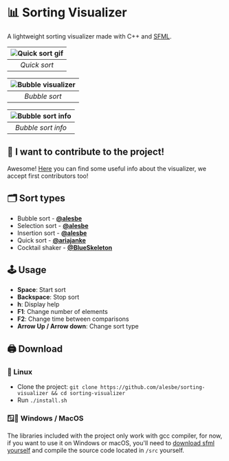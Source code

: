 # 📊 Sorting Visualizer

A lightweight sorting visualizer made with C++ and [SFML](https://www.sfml-dev.org/index.php).

| ![Quick sort gif](https://i.imgur.com/TsWwumg.gif) | 
|:--:| 
| *Quick sort* |

| ![Bubble visualizer](https://i.imgur.com/086SZ51.png) | 
|:--:| 
| *Bubble sort* |

| ![Bubble sort info](https://i.imgur.com/P5ypw86.png) | 
|:--:| 
| *Bubble sort info* |

## 📖 I want to contribute to the project!
Awesome! [Here](https://github.com/alesbe/sorting-visualizer/wiki) you can find some useful info about the visualizer, we accept first contributors too!

## 🗂️ Sort types
- Bubble sort - **[@alesbe](https://github.com/alesbe)**
- Selection sort - **[@alesbe](https://github.com/alesbe)**
- Insertion sort - **[@alesbe](https://github.com/alesbe)**
- Quick sort - **[@ariajanke](https://github.com/ariajanke)**
- Cocktail shaker - **[@BlueSkeleton](https://github.com/BlueSkeleton)**

## 🕹️ Usage
- **Space**: Start sort <br>
- **Backspace**: Stop sort <br>
- **h**: Display help <br>
- **F1**: Change number of elements <br>
- **F2**: Change time between comparisons <br>
- **Arrow Up / Arrow down**: Change sort type <br>

## 🖨️ Download
### 🐧 Linux
- Clone the project: `git clone https://github.com/alesbe/sorting-visualizer && cd sorting-visualizer`
- Run `./install.sh`

### 🪟🍎 Windows / MacOS
The libraries included with the project only work with gcc compiler, for now, if you want to use it on Windows or macOS, you'll need to [download sfml yourself](https://www.sfml-dev.org/download/sfml/2.5.1/) and compile the source code located in `/src` yourself.
